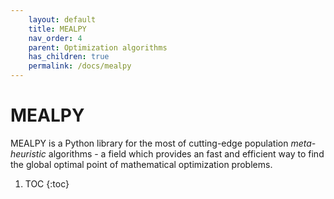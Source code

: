 ```yaml
---
    layout: default
    title: MEALPY
    nav_order: 4
    parent: Optimization algorithms
    has_children: true
    permalink: /docs/mealpy
---
```

# MEALPY

MEALPY is a Python library for the most of cutting-edge population *meta-heuristic* algorithms - a field which provides an fast and efficient way to find the global optimal point of mathematical optimization problems.

1. TOC
{:toc}